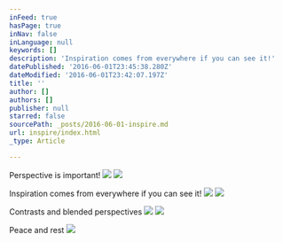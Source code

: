 ```yaml
---
inFeed: true
hasPage: true
inNav: false
inLanguage: null
keywords: []
description: 'Inspiration comes from everywhere if you can see it!'
datePublished: '2016-06-01T23:45:38.280Z'
dateModified: '2016-06-01T23:42:07.197Z'
title: ''
author: []
authors: []
publisher: null
starred: false
sourcePath: _posts/2016-06-01-inspire.md
url: inspire/index.html
_type: Article

---
```

Perspective is important!
![](https://the-grid-user-content.s3-us-west-2.amazonaws.com/2c44d917-3ee2-4891-9c68-565d719b681b.jpg)
![](https://the-grid-user-content.s3-us-west-2.amazonaws.com/cddab034-bc01-41cd-9bcf-9ad1ac511eff.jpg)

Inspiration comes from everywhere if you can see it!
![](https://the-grid-user-content.s3-us-west-2.amazonaws.com/34f39bda-b249-400c-9424-e3a47163df40.jpg)
![](https://the-grid-user-content.s3-us-west-2.amazonaws.com/36e7be34-95a4-4d2f-989c-294f212acace.jpg)

Contrasts and blended perspectives
![](https://the-grid-user-content.s3-us-west-2.amazonaws.com/6a3b9c21-9632-42e5-8e7b-32c1ceb3494a.jpg)
![](https://the-grid-user-content.s3-us-west-2.amazonaws.com/e16c6dc0-88c0-47dc-93b2-de90d753ed5e.jpg)

Peace and rest
![](https://the-grid-user-content.s3-us-west-2.amazonaws.com/7ba109d9-9908-4b5a-933a-ad6a16e2e880.jpg)